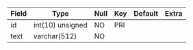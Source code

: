 **Field**|**Type**|**Null**|**Key**|**Default**|**Extra**
-----|-----|-----|-----|-----|-----
id|int(10) unsigned|NO|PRI| | 
text|varchar(512)|NO| | | 